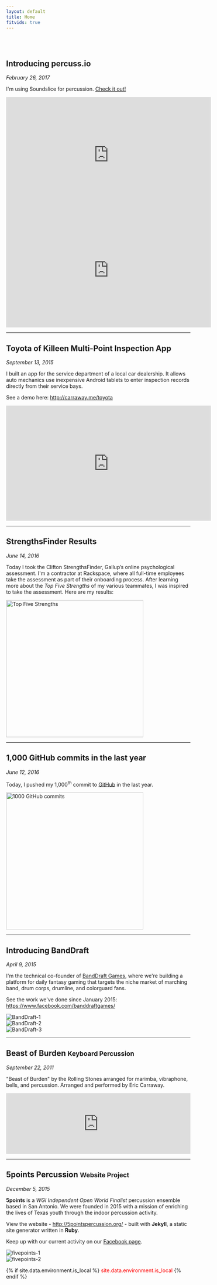 ```yaml
---
layout: default
title: Home
fitvids: true
---
```

<h1 style="visibility:hidden;margin:0">Home</h1>


## Introducing percuss.io
_February 26, 2017_

I'm using Soundslice for percussion. <a href="https://percuss.io">Check it out!</a>

<iframe width="560" height="315" src="https://www.youtube.com/embed/I5YKa7QdsDY?rel=0"
        frameborder="0" allowfullscreen>
</iframe>

<br>

<iframe width="560" height="315" src="https://www.youtube.com/embed/_Y9-kq2xKoI?rel=0"
        frameborder="0" allowfullscreen>
</iframe>

<hr>

## Toyota of Killeen Multi-Point Inspection&nbsp;App
_September 13, 2015_

I built an app for the service department of a local car dealership.
It allows auto mechanics use inexpensive Android tablets to enter inspection records
directly from their service bays.

See a demo here: <a href="http://carraway.me/toyota">http://carraway.me/toyota</a>
<iframe width="560" height="315" src="https://www.youtube.com/embed/PkW__yhdMjY?rel=0"
        frameborder="0" allowfullscreen>
</iframe>
<hr>

## StrengthsFinder Results
_June 14, 2016_

Today I took the Clifton StrengthsFinder, Gallup’s online psychological assessment.
I'm a contractor at Rackspace, where all full-time employees take the assessment as part of their
onboarding process.  After learning more about the _Top Five Strengths_ of my various teammates,
I was inspired to take the assessment. Here are my results:
<ol style="display:none">
  <li>Ideation</li>
  <li>Strategic</li>
  <li>Input</li>
  <li>Achiever</li>
  <li>Maximizer</li>
</ol>
<div class="row">
  <img src="../assets/five-strengths/five-strengths-750.png"
       style="width:375px;max-width:90%"
       alt="Top Five Strengths">
</div>
<hr>

## 1,000 GitHub commits in the last&nbsp;year
_June 12, 2016_

Today, I pushed my 1,000<sup>th</sup> commit to
<a href="https://github.com/ericcarraway">GitHub</a> in the last&nbsp;year.
<div class="row">
  <img src="../assets/img/1000-commits.jpg"
       style="width:375px;max-width:90%"
       alt="1000 GitHub commits">
</div>
<hr>

## Introducing BandDraft
_April 9, 2015_

I'm the technical co-founder of
<a href="http://banddraft.co/">BandDraft Games</a>,
where we're building a platform for daily fantasy gaming
that targets the niche market of marching band, drum corps, drumline, and colorguard fans.

See the work we've done since January 2015:
<a href="https://www.facebook.com/banddraftgames/">
https://www.facebook.com/banddraftgames/</a>
<div class="row">
  <div class="col-xs-4">
    <img src="../assets/banddraft/banddraft-1.jpg" alt="BandDraft-1">
  </div>
  <div class="col-xs-4">
    <img src="../assets/banddraft/banddraft-2.jpg" alt="BandDraft-2">
  </div>
  <div class="col-xs-4">
    <img src="../assets/banddraft/banddraft-3.jpg" alt="BandDraft-3">
  </div>
</div>
<hr>

## Beast of Burden <small>Keyboard&nbsp;Percussion</small>
_September 22, 2011_

"Beast of Burden" by the Rolling Stones arranged for marimba, vibraphone, bells, and percussion.
Arranged and performed by Eric Carraway.

<iframe width="100%" height="166" scrolling="no" frameborder="no" src="https://w.soundcloud.com/player/?url=https%3A//api.soundcloud.com/tracks/23887807&amp;color=ff5500&amp;auto_play=false&amp;hide_related=false&amp;show_comments=true&amp;show_user=true&amp;show_reposts=false"></iframe>

<!-- #TODO: update this dynamically via the SoundCloud API -->
<!-- _730 plays since Sep 22, 2011_ -->
<hr>

## 5points Percussion <small>Website&nbsp;Project</small>
_December 5, 2015_

**5points** is a _WGI Independent Open World Finalist_ percussion ensemble based in San Antonio.
We were founded in 2015 with a mission of enriching the lives of Texas youth through the
indoor percussion activity.

View the website -
<a href="http://5pointspercussion.org/">http://5pointspercussion.org/</a>
\- built with **Jekyll**, a static site generator written in **Ruby**.

Keep up with our current activity on our
<a href="https://www.facebook.com/5pointspercussion/">
Facebook page</a>.
<div class="row">
  <div class="col-xs-6">
    <img src="../assets/fivepoints/fivepointsperc-1.jpg" alt="fivepoints-1">
  </div>
  <div class="col-xs-6">
    <img src="../assets/fivepoints/fivepointsperc-2.jpg" alt="fivepoints-2">
  </div>
</div>

{% if site.data.environment.is_local %}
<span style="color: red;">
      site.data.environment.is_local
</span>
{% endif %}

